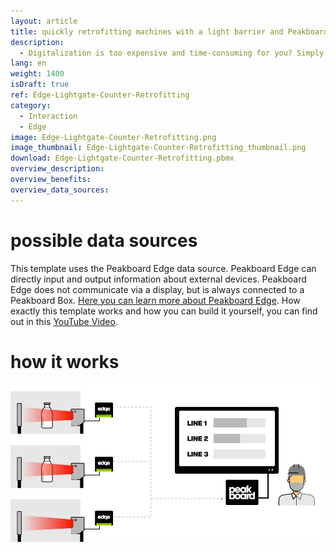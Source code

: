 ```yaml
---
layout: article
title: quickly retrofitting machines with a light barrier and Peakboard Edge
description: 
  - Digitalization is too expensive and time-consuming for you? Simply retrofit your old machines! All you need is Peakboard Edge in combination with Peakboard Enterprise and a standard light barrier with a relay output. With this template you can visualize the collected data and communicate them directly. Download it now!
lang: en
weight: 1400
isDraft: true
ref: Edge-Lightgate-Counter-Retrofitting
category:
  - Interaction
  - Edge
image: Edge-Lightgate-Counter-Retrofitting.png
image_thumbnail: Edge-Lightgate-Counter-Retrofitting_thumbnail.png
download: Edge-Lightgate-Counter-Retrofitting.pbmx
overview_description:
overview_benefits:
overview_data_sources:
---
```

# possible data sources

This template uses the Peakboard Edge data source. Peakboard Edge can directly input and output information about external devices. Peakboard Edge does not communicate via a display, but is always connected to a Peakboard Box. [Here you can learn more about Peakboard Edge](https://peakboard.com/produkt/peakboard-edge/). How exactly this template works and how you can build it yourself, you can find out in this [YouTube Video](https://www.youtube.com/watch?v=j7iv-Opymmo).


# how it works

![image_live](img/peakboard-edge-production-light-barrier.gif)

